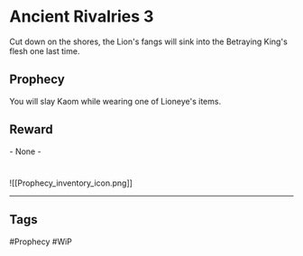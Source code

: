 # Ancient Rivalries 3
Cut down on the shores, the Lion's fangs will sink into the Betraying King's flesh one last time.
## Prophecy
You will slay Kaom while wearing one of Lioneye's items.
## Reward
\- None -

#
![[Prophecy_inventory_icon.png]]

---
## Tags
#Prophecy
#WiP 